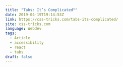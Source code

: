 ```yaml
---
title: "Tabs: It’s Complicated™"
date: 2019-04-19T19:14:53Z
link: https://css-tricks.com/tabs-its-complicated/
site: css-tricks.com
language: Webdev
tags:
  - Article
  - accessibility
  - react
  - tabs
draft: false
---
```

